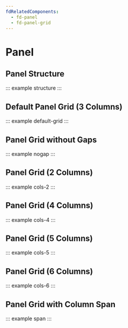 ```yaml
---
fdRelatedComponents:
  - fd-panel
  - fd-panel-grid
---
```


# Panel

## Panel Structure
::: example structure
:::

## Default Panel Grid (3 Columns)
::: example default-grid
:::

## Panel Grid without Gaps
::: example nogap
:::

## Panel Grid (2 Columns)
::: example cols-2
:::

## Panel Grid (4 Columns)
::: example cols-4
:::

## Panel Grid (5 Columns)
::: example cols-5
:::

## Panel Grid (6 Columns)
::: example cols-6
:::

## Panel Grid with Column Span
::: example span
:::
